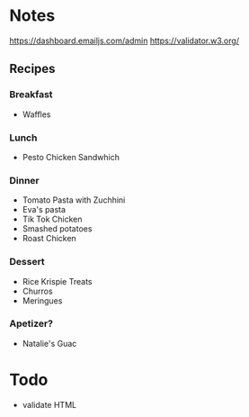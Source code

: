 # Notes
https://dashboard.emailjs.com/admin
https://validator.w3.org/

## Recipes
### Breakfast
- Waffles

### Lunch
- Pesto Chicken Sandwhich

### Dinner
- Tomato Pasta with Zuchhini
- Eva's pasta
- Tik Tok Chicken
- Smashed potatoes
- Roast Chicken

### Dessert
- Rice Krispie Treats
- Churros
- Meringues

### Apetizer?
- Natalie's Guac

# Todo
- validate HTML